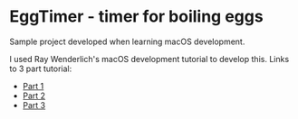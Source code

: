 #  EggTimer - timer for boiling eggs

Sample project developed when learning macOS development.

I used Ray Wenderlich's macOS development tutorial to develop this. Links to 3 part tutorial:
- [Part 1](https://www.raywenderlich.com/731-macos-development-for-beginners-part-1)
- [Part 2](https://www.raywenderlich.com/730-macos-development-for-beginners-part-2)
- [Part 3](https://www.raywenderlich.com/729-macos-development-for-beginners-part-3)
